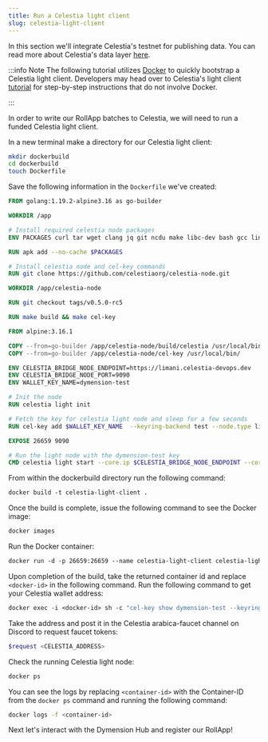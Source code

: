 ```yaml
---
title: Run a Celestia light client
slug: celestia-light-client
---
```


In this section we'll integrate Celestia's testnet for publishing data. You can read more about Celestia's data layer [here](https://docs.celestia.org/concepts/how-celestia-works/data-availability-layer).

:::info Note
The following tutorial utilizes [Docker](https://docs.docker.com/engine/install/) to quickly bootstrap a Celestia light client. Developers may head over to Celestia's light client [tutorial](https://docs.celestia.org/nodes/light-node) for step-by-step instructions that do not involve Docker.

:::

In order to write our RollApp batches to Celestia, we will need to run a funded Celestia light client.

In a new terminal make a directory for our Celestia light client:

```bash
mkdir dockerbuild
cd dockerbuild
touch Dockerfile
```

Save the following information in the `Dockerfile` we've created:

```Dockerfile
FROM golang:1.19.2-alpine3.16 as go-builder

WORKDIR /app

# Install required celestia node packages
ENV PACKAGES curl tar wget clang jq git ncdu make libc-dev bash gcc linux-headers eudev-dev python3

RUN apk add --no-cache $PACKAGES

# Install celestia node and cel-key commands
RUN git clone https://github.com/celestiaorg/celestia-node.git

WORKDIR /app/celestia-node

RUN git checkout tags/v0.5.0-rc5

RUN make build && make cel-key

FROM alpine:3.16.1

COPY --from=go-builder /app/celestia-node/build/celestia /usr/local/bin/
COPY --from=go-builder /app/celestia-node/cel-key /usr/local/bin/

ENV CELESTIA_BRIDGE_NODE_ENDPOINT=https://limani.celestia-devops.dev
ENV CELESTIA_BRIDGE_NODE_PORT=9090
ENV WALLET_KEY_NAME=dymension-test

# Init the node
RUN celestia light init

# Fetch the key for celestia light node and sleep for a few seconds
RUN cel-key add $WALLET_KEY_NAME  --keyring-backend test --node.type light

EXPOSE 26659 9090

# Run the light node with the dymension-test key
CMD celestia light start --core.ip $CELESTIA_BRIDGE_NODE_ENDPOINT --core.grpc.port $CELESTIA_BRIDGE_NODE_PORT --gateway --gateway.port 26659 --keyring.accname $WALLET_KEY_NAME

```

From within the dockerbuild directory run the following command:

```Dockerfile
docker build -t celestia-light-client .
```

Once the build is complete, issue the following command to see the Docker image:

```Dockerfile
docker images
```

Run the Docker container:

```Dockerfile
docker run -d -p 26659:26659 --name celestia-light-client celestia-light-client
```

Upon completion of the build, take the returned container id and replace `<docker-id>` in the following command. Run the following command to get your Celestia wallet address:

```Dockerfile
docker exec -i <docker-id> sh -c "cel-key show dymension-test --keyring-backend test --node.type light" | grep "address"
```

Take the address and post it in the Celestia arabica-faucet channel on Discord to request faucet tokens:

```bash
$request <CELESTIA_ADDRESS>
```

Check the running Celestia light node:

```Dockerfile
docker ps
```

You can see the logs by replacing `<container-id>` with the Container-ID from the `docker ps` command and running the following command:

```bash
docker logs -f <container-id>
```

Next let's interact with the Dymension Hub and register our RollApp!
